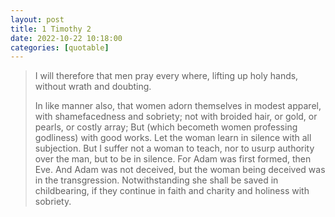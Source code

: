 ```yaml
---
layout: post
title: 1 Timothy 2
date: 2022-10-22 10:18:00
categories: [quotable]
---
```


> I will therefore that men pray every where, lifting up holy hands, without wrath and doubting.
>
> In like manner also, that women adorn themselves in modest apparel, with shamefacedness and sobriety; not with broided hair, or gold, or pearls, or costly array; But (which becometh women professing godliness) with good works. Let the woman learn in silence with all subjection. But I suffer not a woman to teach, nor to usurp authority over the man, but to be in silence. For Adam was first formed, then Eve. And Adam was not deceived, but the woman being deceived was in the transgression. Notwithstanding she shall be saved in childbearing, if they continue in faith and charity and holiness with sobriety.
